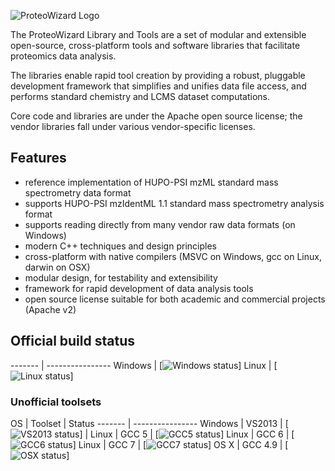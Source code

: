 
![ProteoWizard Logo](http://proteowizard.sourceforge.net/images/pwiz_purple_logo.png "ProteoWizard")

The ProteoWizard Library and Tools are a set of modular and extensible open-source, cross-platform tools and software libraries that facilitate proteomics data analysis.

The libraries enable rapid tool creation by providing a robust, pluggable development framework that simplifies and unifies data file access, and performs standard chemistry and LCMS dataset computations.

Core code and libraries are under the Apache open source license; the vendor libraries fall under various vendor-specific licenses.

## Features
* reference implementation of HUPO-PSI mzML standard mass spectrometry data format
* supports HUPO-PSI mzIdentML 1.1 standard mass spectrometry analysis format
* supports reading directly from many vendor raw data formats (on Windows)
* modern C++ techniques and design principles
* cross-platform with native compilers (MSVC on Windows, gcc on Linux, darwin on OSX)
* modular design, for testability and extensibility
* framework for rapid development of data analysis tools
* open source license suitable for both academic and commercial projects (Apache v2)

## Official build status
------- | ----------------
Windows | [![Windows status](https://img.shields.io/teamcity/http/teamcity.labkey.org/s/bt83.svg?label=VS%202013)]
Linux   | [![Linux status](https://img.shields.io/teamcity/http/teamcity.labkey.org/s/bt17.svg?label=GCC%204.9)]
        
### Unofficial toolsets
OS      | Toolset | Status
------- | ----------------
Windows | VS2013  | [![VS2013 status](https://img.shields.io/appveyor/ci/chambm/pwiz.svg)] |
Linux   | GCC 5   | [![GCC5 status](https://travis-matrix-badges.herokuapp.com/repos/ProteoWizard/pwiz/branches/master/2)]
Linux   | GCC 6   | [![GCC6 status](https://travis-matrix-badges.herokuapp.com/repos/ProteoWizard/pwiz/branches/master/3)]
Linux   | GCC 7   | [![GCC7 status](https://travis-matrix-badges.herokuapp.com/repos/ProteoWizard/pwiz/branches/master/4)]
OS X    | GCC 4.9 | [![OSX status](https://travis-matrix-badges.herokuapp.com/repos/ProteoWizard/pwiz/branches/master/9)]
